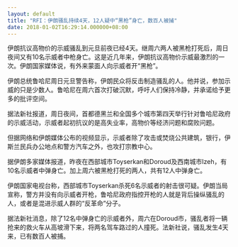 ```yaml
---
layout: default
title: "RFI：伊朗骚乱持续4天，12人疑中“黑枪”身亡，数百人被捕"
date: 2018-01-02T16:29:14.000000+08:00
---
```


伊朗抗议高物价的示威骚乱到元旦前夜已经4天。继周六两人被黑枪打死后，周日夜间又有10名示威者中枪身亡。这是近几年来，伊朗抗议高物价示威最激烈的一次。伊朗国家媒体说，有外来蒙面人向示威者开“黑枪”。

伊朗总统鲁哈尼周日元旦警告称，伊朗民众将反击制造骚乱的人。他并说，参加示威的只是少数人。鲁哈尼在周六首次打破沉默，呼吁人们保持冷静，并承诺给予更多的批评空间。

据法新社报道，周日夜间，首都德黑兰和全国多个城市第四天举行针对鲁哈尼政府的示威活动，示威者起初抗议的是高失业率，高物价等经济问题和腐败问题。

但据网络和伊朗媒体公布的视频显示，示威者除了攻击或焚烧公共建筑，银行，伊斯兰民兵办公地点和警方汽车之外，也攻打宗教中心。

据伊朗多家媒体报道，昨夜在西部城市Toyserkan和Doroud及西南城市Izeh，有10名示威者中弹身亡。加上周六被黑枪打死的两人，共有12人中弹身亡。

伊朗国家电视台称，西部城市Toyserkan杀死6名示威者的射击很可疑。伊朗当局宣称，警方并没有向示威者开枪，鲁哈尼政府指控开枪的人就是背后操纵骚乱的人，或者是混进示威人群的“反革命”分子。

据法新社消息，除了12名中弹身亡的示威者外，周六在Doroud市，骚乱者将一辆抢来的救火车从高坡滑下来，将两名驾车路过的人撞死。法新社说，骚乱发生4天来，已有数百人被捕。

